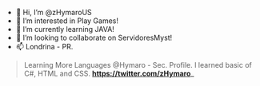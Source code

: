 - 👋 Hi, I’m @zHymaroUS
- 👀 I’m interested in Play Games!
- 🌱 I’m currently learning JAVA!
- 💞️ I’m looking to collaborate on ServidoresMyst!
- 📫 Londrina - PR.

>Learning More Languages
>@Hymaro - Sec. Profile.
>I learned basic of C#, HTML and CSS.
>**https://twitter.com/zHymaro_**



